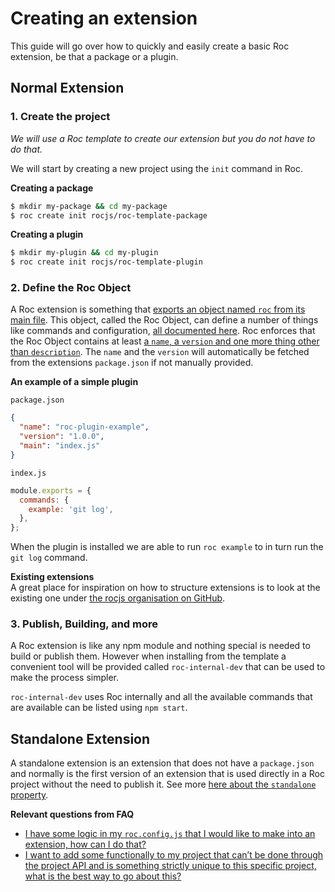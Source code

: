 # Creating an extension

This guide will go over how to quickly and easily create a basic Roc extension, be that a package or a plugin.

## Normal Extension

### 1. Create the project

_We will use a Roc template to create our extension but you do not have to do that._

We will start by creating a new project using the `init` command in Roc.

__Creating a package__
```bash
$ mkdir my-package && cd my-package
$ roc create init rocjs/roc-template-package
```

__Creating a plugin__
```bash
$ mkdir my-plugin && cd my-plugin
$ roc create init rocjs/roc-template-plugin
```

### 2. Define the Roc Object

A Roc extension is something that [exports an object named `roc`  from its main file](https://github.com/rocjs/roc/blob/master/docs/Extensions.md#api). This object, called the Roc Object, can define a number of things like commands and configuration, [all documented here](https://github.com/rocjs/roc/blob/master/docs/RocObject.md). Roc enforces that the Roc Object contains at least [a `name`, a `version` and one more thing other than `description`](https://github.com/rocjs/roc/blob/master/docs/RocObject.md#what-is-considered-a-valid-object). The `name` and the `version` will automatically be fetched from the extensions `package.json` if not manually provided.

__An example of a simple plugin__  

`package.json`
```json
{
  "name": "roc-plugin-example",
  "version": "1.0.0",
  "main": "index.js"
}
```  

`index.js`
```js
module.exports = {
  commands: {
    example: 'git log',
  },
};
```

When the plugin is installed we are able to run `roc example` to in turn run the `git log` command.

__Existing extensions__  
A great place for inspiration on how to structure extensions is to look at the existing one under [the rocjs organisation on GitHub](https://github.com/rocjs/).

### 3. Publish, Building, and more

A Roc extension is like any npm module and nothing special is needed to build or publish them. However when installing from the template a convenient tool will be provided called `roc-internal-dev` that can be used to make the process simpler. 

`roc-internal-dev` uses Roc internally and all the available commands that are available can be listed using `npm start`.

## Standalone Extension

A standalone extension is an extension that does not have a `package.json` and normally is the first version of an extension that is used directly in a Roc project without the need to publish it. See more [here about the `standalone` property](https://github.com/rocjs/roc/blob/master/docs/RocObject.md#standalone).  

__Relevant questions from FAQ__
- [I have some logic in my `roc.config.js` that I would like to make into an extension, how can I do that?](https://github.com/rocjs/roc/blob/master/docs/FAQ.md#i-want-to-add-some-functionally-to-my-project-that-cant-be-done-through-the-project-api-and-is-something-strictly-unique-to-this-specific-project-what-is-the-best-way-to-go-about-this)
- [I want to add some functionally to my project that can’t be done through the project API and is something strictly unique to this specific project, what is the best way to go about this?](https://github.com/rocjs/roc/blob/master/docs/FAQ.md#i-want-to-add-some-functionally-to-my-project-that-cant-be-done-through-the-project-api-and-is-something-strictly-unique-to-this-specific-project-what-is-the-best-way-to-go-about-this)
